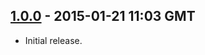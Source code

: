 ## [1.0.0] - 2015-01-21 11:03 GMT
- Initial release.

[1.0.0]: https://github.com/cmarfil/Laravel-pending-migrations-advisor/tree/1.0.0

